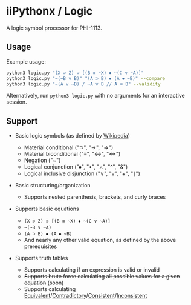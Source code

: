 # iiPythonx / Logic

A logic symbol processor for PHI-1113.

## Usage

Example usage:
```sh
python3 logic.py "(X ⊃ Z) ⊃ [(B ≡ ~X) ⦁ ~(C ∨ ~A)]"
python3 logic.py "~(~B v B)" "(A ⊃ B) ⦁ (A ⦁ ~B)" --compare
python3 logic.py "~(A v ~B) / ~A v B // A ≡ B" --validity
```

Alternatively, run `python3 logic.py` with no arguments for an interactive session.

## Support

- Basic logic symbols (as defined by [Wikipedia](https://en.wikipedia.org/wiki/List_of_logic_symbols))
    - Material conditional ("⊃", "→", "⇒")
    - Material biconditional ("≡", "↔", "⇔")
    - Negation ("~")
    - Logical conjunction ("⦁", "•", "∧", "^", "&")
    - Logical inclusive disjunction ("∨", "v", "+", "∥")

- Basic structuring/organization
    - Supports nested parenthesis, brackets, and curly braces

- Supports basic equations
    - `(X ⊃ Z) ⊃ [(B ≡ ~X) ⦁ ~(C ∨ ~A)]`
    - `~(~B ∨ ~A)`
    - `(A ⊃ B) ⦁ (A ⦁ ~B)`
    - And nearly any other valid equation, as defined by the above prerequisites

- Supports truth tables
    - Supports calculating if an expression is valid or invalid
    - ~~Supports brute force calculating all possible values for a given equation~~ (soon)
    - Supports calculating [Equivalent](https://en.wikipedia.org/wiki/Logical_equivalence)/[Contradictory](https://en.wikipedia.org/wiki/Contradiction)/[Consistent](https://en.wikipedia.org/wiki/Consistency#First-order_logic)/[Inconsistent](https://en.wikipedia.org/wiki/Consistency#First-order_logic)
